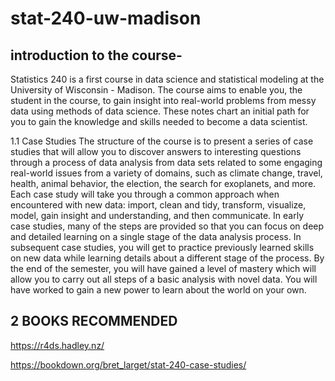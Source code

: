 # stat-240-uw-madison

## introduction to the course-

Statistics 240 is a first course in data science and statistical modeling at the University of Wisconsin - Madison. The course aims to enable you, the student in the course, to gain insight into real-world problems from messy data using methods of data science. These notes chart an initial path for you to gain the knowledge and skills needed to become a data scientist.

1.1 Case Studies
The structure of the course is to present a series of case studies that will allow you to discover answers to interesting questions through a process of data analysis from data sets related to some engaging real-world issues from a variety of domains, such as climate change, travel, health, animal behavior, the election, the search for exoplanets, and more. Each case study will take you through a common approach when encountered with new data: import, clean and tidy, transform, visualize, model, gain insight and understanding, and then communicate. In early case studies, many of the steps are provided so that you can focus on deep and detailed learning on a single stage of the data analysis process. In subsequent case studies, you will get to practice previously learned skills on new data while learning details about a different stage of the process. By the end of the semester, you will have gained a level of mastery which will allow you to carry out all steps of a basic analysis with novel data. You will have worked to gain a new power to learn about the world on your own.

## 2 BOOKS RECOMMENDED

https://r4ds.hadley.nz/

https://bookdown.org/bret_larget/stat-240-case-studies/
